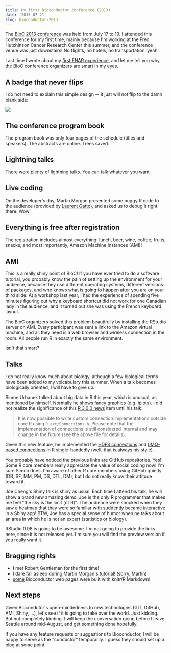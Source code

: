 ```yaml
---
title: My first Bioconductor conference (2013)
date: '2013-07-21'
slug: bioconductor-2013
---
```


The [BioC 2013 conference](https://secure.bioconductor.org/BioC2013/) was
held from July 17 to 19. I attended this conference for my first time,
mainly because I'm working at the Fred Hutchinson Cancer Research Center
this summer, and the conference venue was just downstairs! No flights, no
hotels, no transportation, yeah.

Last time I wrote about my [first ENAR
experience](/en/2013/03/on-enar-or-statistical-meetings-in-general/), and
let me tell you why the BioC conference organizers are smart in my eyes.

## A badge that never flips

I do not need to explain this simple design -- it just will not flip to the
damn blank side:

![](https://db.yihui.org/imgur/fOy3LtR.jpg)

## The conference program book

The program book was only four pages of the schedule (titles and speakers).
The abstracts are online. Trees saved.

## Lightning talks

There were plenty of lightning talks. You can talk whatever you want.

## Live coding

On the developer's day, Martin Morgan presented some buggy R code to the
audience (provided by [Laurent
Gatto](http://proteome.sysbiol.cam.ac.uk/lgatto/)), and asked us to debug it
right there. Wow!

## Everything is free after registration

The registration includes almost everything: lunch, beer, wine, coffee, fruits,
snacks, and most importantly, Amazon Machine Instances (AMI)!

## AMI

This is a really shiny point of BioC! If you have ever tried to do a
software tutorial, you probably know the pain of setting up the environment
for your audience, because they use different operating systems, different
versions of packages, and who knows what is going to happen after you are on
your third slide. At a workshop last year, I had the experience of spending
five minutes figuring out why a keyboard shortcut did not work for one
Canadian lady in the audience, and it turned out she was using the French
keyboard layout.

The BioC organizers solved this problem beautifully by installing the
RStudio server on AMI. Every participant was sent a link to the Amazon
virtual machine, and all they need is a web browser and wireless connection
in the room. All people run R in exactly the same environment.

Isn't that smart?

## Talks

I do not really know much about biology, although a few biological terms
have been added to my volcabulary this summer. When a talk becomes
biologically oriented, I will have to give up.

Simon Urbanek talked about big data in R this year, which is unusual, as
mentioned by himself. Normally he shows fancy graphics (e.g. iplots). I did
not realize the significance of this [R 3.0.0
news](http://cran.r-project.org/src/base/NEWS.html) item until his talk:

> It is now possible to write custom connection implementations outside core
  R using `R_ext/Connections.h`. Please note that the implementation of
  connections is still considered internal and may change in the future (see
  the above file for details).

Given this new feature, he implemented the [HDFS
connections](https://github.com/s-u/hdfsc) and [0MQ-based
connections](https://github.com/s-u/zmqc) in R single-handedly (well, that
is always his style).

You probably have noticed the previous links are GitHub repositories. Yes!
Some R core members really appreciate the value of social coding now! I'm
sure Simon does. I'm aware of other R core members using GitHub quietly (DB,
SF, MM, PM, DS, DTL, DM), but I do not really know their attitude toward it.

Joe Cheng's Shiny talk is shiny as usual. Each time I attend his talk, he
will show a brand new amazing demo. Joe is the only R programmer that makes
me feel "the sky is the limit (of R)". The audience were shocked when they
saw a heatmap that they were so familiar with suddently became interactive
in a Shiny app! BTW, Joe has a special sense of humor when he talks about
an area in which he is not an expert (statistics or biology).

RStudio 0.98 is going to be awesome. I'm not going to provide the links
here, since it is not released yet. I'm sure you will find the preview
version if you really want it.

## Bragging rights

- I met Robert Gentleman for the first time!
- I dare fall asleep during Martin Morgan's tutorial! (sorry, Martin)
- [some](http://www.bioconductor.org/help/workflows/) Bioconductor web pages
  were built with knitr/R Markdown!

## Next steps

Given Biocondutor's open-mindedness to new technologies (GIT, GitHub, AMI,
Shiny, ...), let's see if it is going to take over the world. Just kidding.
But not completely kidding. I will keep the conversation going before I
leave Seattle around mid-August, and get something done hopefully.

If you have any feature requests or suggestions to Bioconductor, I will be
happy to serve as the "conductor" temporarily. I guess they should set up a
blog at some point.
